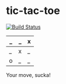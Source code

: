 # tic-tac-toe
[![Build Status](https://travis-ci.org/p120ph37/tic-tac-toe.svg?branch=master)](https://travis-ci.org/p120ph37/tic-tac-toe)

| _ | _ | x |
|---|---|---|
| _ | x | _ |
| o | _ | _ |

Your move, sucka!
